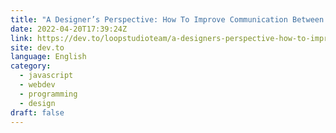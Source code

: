```yaml
---
title: "A Designer’s Perspective: How To Improve Communication Between Designers And Developers"
date: 2022-04-20T17:39:24Z
link: https://dev.to/loopstudioteam/a-designers-perspective-how-to-improve-communication-between-designers-and-developers-4fb5?utm_medium=RSS&utm_source=news.12bit.vn
site: dev.to
language: English
category:
  - javascript
  - webdev
  - programming
  - design
draft: false
---
```

